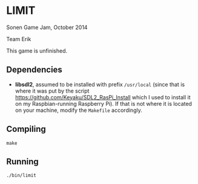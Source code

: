 LIMIT
=====

Sonen Game Jam, October 2014

Team Erik

This game is unfinished.

Dependencies
------------

* **libsdl2**, assumed to be installed with prefix `/usr/local` (since that is where it was put by the script https://github.com/Keyaku/SDL2_RasPi_Install which I used to install it on my Raspbian-running Raspberry Pi). If that is not where it is located on your machine, modify the `Makefile` accordingly.

Compiling
---------

`make`

Running
-------

`./bin/limit`
